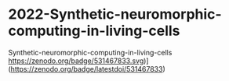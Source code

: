 # 2022-Synthetic-neuromorphic-computing-in-living-cells
Synthetic-neuromorphic-computing-in-living-cells
https://zenodo.org/badge/531467833.svg)](https://zenodo.org/badge/latestdoi/531467833)
